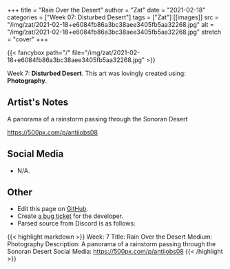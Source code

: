 +++
title =       "Rain Over the Desert"
author =      "Zat"
date =        "2021-02-18"
categories =  ["Week 07: Disturbed Desert"]
tags =        ["Zat"]
[[images]]
                      src = "/img/zat/2021-02-18+e6084fb86a3bc38aee3405fb5aa32268.jpg"
                      alt = "/img/zat/2021-02-18+e6084fb86a3bc38aee3405fb5aa32268.jpg"
                      stretch = "cover"
+++


{{< fancybox path="/" file="/img/zat/2021-02-18+e6084fb86a3bc38aee3405fb5aa32268.jpg" >}}


Week 7: **Disturbed Desert**. This art was lovingly created using: **Photography**.

## Artist's Notes

A panorama of a rainstorm passing through the Sonoran Desert

https://500px.com/p/antiiobs08

## Social Media

- N/A.

## Other

- Edit this page on [GitHub](https://github.com/teaminkling/web-refresh/edit/main/blog/content/blog/zat-week-7-42e5.md).
- Create [a bug ticket](https://github.com/teaminkling/web-refresh/issues/new?assignees=&labels=bug&template=problem-report.md&title=) for the developer.
- Parsed source from Discord is as follows:

{{< highlight markdown >}}
Week: 7
Title: Rain Over the Desert
Medium: Photography 
Description: A panorama of a rainstorm passing through the Sonoran Desert
Social Media: https://500px.com/p/antiiobs08
{{< /highlight >}}